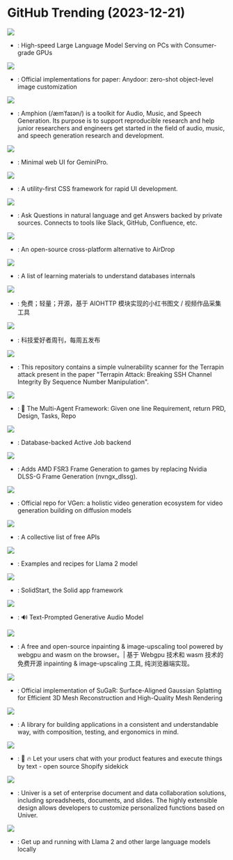 # GitHub Trending (2023-12-21)

![](https://img.shields.io/badge/C-New%201-green?style=flat-square&logo=appveyor)
- [](https://github.comundefined): High-speed Large Language Model Serving on PCs with Consumer-grade GPUs

![](https://img.shields.io/badge/Python-New%20191-green?style=flat-square&logo=appveyor)
- [](https://github.comundefined): Official implementations for paper: Anydoor: zero-shot object-level image customization

![](https://img.shields.io/badge/Python-New%20568-green?style=flat-square&logo=appveyor)
- [](https://github.comundefined): Amphion (/æmˈfaɪən/) is a toolkit for Audio, Music, and Speech Generation. Its purpose is to support reproducible research and help junior researchers and engineers get started in the field of audio, music, and speech generation research and development.

![](https://img.shields.io/badge/TypeScript-New%20314-green?style=flat-square&logo=appveyor)
- [](https://github.comundefined): Minimal web UI for GeminiPro.

![](https://img.shields.io/badge/HTML-New%2041-green?style=flat-square&logo=appveyor)
- [](https://github.comundefined): A utility-first CSS framework for rapid UI development.

![](https://img.shields.io/badge/Python-New%20185-green?style=flat-square&logo=appveyor)
- [](https://github.comundefined): Ask Questions in natural language and get Answers backed by private sources. Connects to tools like Slack, GitHub, Confluence, etc.

![](https://img.shields.io/badge/Dart-New%20218-green?style=flat-square&logo=appveyor)
- [](https://github.comundefined): An open-source cross-platform alternative to AirDrop

![](https://img.shields.io/badge/none-New%20199-green?style=flat-square&logo=appveyor)
- [](https://github.comundefined): A list of learning materials to understand databases internals

![](https://img.shields.io/badge/Python-New%20226-green?style=flat-square&logo=appveyor)
- [](https://github.comundefined): 免费；轻量；开源，基于 AIOHTTP 模块实现的小红书图文 / 视频作品采集工具

![](https://img.shields.io/badge/none-New%20269-green?style=flat-square&logo=appveyor)
- [](https://github.comundefined): 科技爱好者周刊，每周五发布

![](https://img.shields.io/badge/Go-New%2067-green?style=flat-square&logo=appveyor)
- [](https://github.comundefined): This repository contains a simple vulnerability scanner for the Terrapin attack present in the paper "Terrapin Attack: Breaking SSH Channel Integrity By Sequence Number Manipulation".

![](https://img.shields.io/badge/Python-New%20365-green?style=flat-square&logo=appveyor)
- [](https://github.comundefined): 🌟 The Multi-Agent Framework: Given one line Requirement, return PRD, Design, Tasks, Repo

![](https://img.shields.io/badge/Ruby-New%20147-green?style=flat-square&logo=appveyor)
- [](https://github.comundefined): Database-backed Active Job backend

![](https://img.shields.io/badge/C%2B%2B-New%20343-green?style=flat-square&logo=appveyor)
- [](https://github.comundefined): Adds AMD FSR3 Frame Generation to games by replacing Nvidia DLSS-G Frame Generation (nvngx_dlssg).

![](https://img.shields.io/badge/Python-New%20128-green?style=flat-square&logo=appveyor)
- [](https://github.comundefined): Official repo for VGen: a holistic video generation ecosystem for video generation building on diffusion models

![](https://img.shields.io/badge/Python-New%20101-green?style=flat-square&logo=appveyor)
- [](https://github.comundefined): A collective list of free APIs

![](https://img.shields.io/badge/Jupyter%20Notebook-New%20494-green?style=flat-square&logo=appveyor)
- [](https://github.comundefined): Examples and recipes for Llama 2 model

![](https://img.shields.io/badge/HTML-New%2018-green?style=flat-square&logo=appveyor)
- [](https://github.comundefined): SolidStart, the Solid app framework

![](https://img.shields.io/badge/Jupyter%20Notebook-New%2049-green?style=flat-square&logo=appveyor)
- [](https://github.comundefined): 🔊 Text-Prompted Generative Audio Model

![](https://img.shields.io/badge/TypeScript-New%2040-green?style=flat-square&logo=appveyor)
- [](https://github.comundefined): A free and open-source inpainting & image-upscaling tool powered by webgpu and wasm on the browser。| 基于 Webgpu 技术和 wasm 技术的免费开源 inpainting & image-upscaling 工具, 纯浏览器端实现。

![](https://img.shields.io/badge/C%2B%2B-New%2047-green?style=flat-square&logo=appveyor)
- [](https://github.comundefined): Official implementation of SuGaR: Surface-Aligned Gaussian Splatting for Efficient 3D Mesh Reconstruction and High-Quality Mesh Rendering

![](https://img.shields.io/badge/Swift-New%2019-green?style=flat-square&logo=appveyor)
- [](https://github.comundefined): A library for building applications in a consistent and understandable way, with composition, testing, and ergonomics in mind.

![](https://img.shields.io/badge/TypeScript-New%2071-green?style=flat-square&logo=appveyor)
- [](https://github.comundefined): 🤖 🔥 Let your users chat with your product features and execute things by text - open source Shopify sidekick

![](https://img.shields.io/badge/TypeScript-New%2027-green?style=flat-square&logo=appveyor)
- [](https://github.comundefined): Univer is a set of enterprise document and data collaboration solutions, including spreadsheets, documents, and slides. The highly extensible design allows developers to customize personalized functions based on Univer.

![](https://img.shields.io/badge/Go-New%201-green?style=flat-square&logo=appveyor)
- [](https://github.comundefined): Get up and running with Llama 2 and other large language models locally

